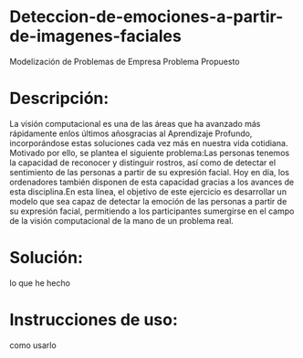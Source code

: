 # Deteccion-de-emociones-a-partir-de-imagenes-faciales

Modelización de Problemas de Empresa Problema Propuesto

# Descripción:

La visión computacional es una de las áreas que ha avanzado más rápidamente enlos últimos  añosgracias  al  Aprendizaje  Profundo,  incorporándose  estas  soluciones  cada  vez  más  en nuestra vida cotidiana. Motivado por ello, se plantea el siguiente problema:Las  personas  tenemos  la  capacidad  de  reconocer  y  distinguir  rostros,  así  como  de  detectar  el sentimiento  de  las  personas  a  partir  de  su  expresión  facial.  Hoy  en  día,  los  ordenadores  también disponen de esta capacidad gracias a los avances de esta disciplina.En  esta  línea,  el  objetivo  de  este  ejercicio  es  desarrollar  un  modelo  que  sea  capaz  de  detectar  la emoción de las personas a partir de su expresión facial, permitiendo a los participantes sumergirse en el campo de la visión computacional de la mano de un problema real.

# Solución:

lo que he hecho

# Instrucciones de uso:

como usarlo
